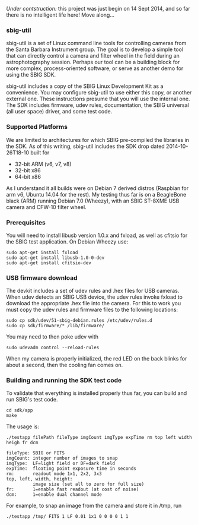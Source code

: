 _Under contstruction:_ this project was just begin on 14 Sept 2014,
and so far there is no intelligent life here!  Move along...

### sbig-util

sbig-util is a set of Linux command line tools for controlling cameras
from the Santa Barbara Instrument group.  The goal is to develop a simple
tool that can directly control a camera and filter wheel in the field
during an astrophotography session.  Perhaps our tool can be a building
block for more complex, process-oriented software, or serve as another
demo for using the SBIG SDK.

sbig-util includes a copy of the SBIG Linux Development Kit
as a convenience.  You may configure sbig-util to use either this copy,
or another external one.  These instructions presume that you will use
the internal one.  The SDK includes firmware, udev rules, documentation,
the SBIG universal (all user space) driver, and some test code.

### Supported Platforms

We are limited to architectures for which SBIG pre-compiled the
libraries in the SDK.  As of this writing, sbig-util includes the
SDK drop dated 2014-10-26T18-10 built for
* 32-bit ARM (v6, v7, v8)
* 32-bit x86
* 64-bit x86

As I understand it all builds were on Debian 7 derived distros
(Raspbian for arm v6, Ubuntu 14.04 for the rest).  My testing thus
far is on a BeagleBone black (ARM) running Debian 7.0 (Wheezy),
with an SBIG ST-8XME USB camera and CFW-10 filter wheel.

### Prerequisites
You will need to install libusb version 1.0.x and fxload,
as well as cfitsio for the SBIG test application.  On Debian Wheezy use:
```
sudo apt-get install fxload
sudo apt-get install libusb-1.0-0-dev
sudo apt-get install cfitsio-dev
```

### USB firmware download

The devkit includes a set of udev rules and .hex files for USB cameras.
When udev detects an SBIG USB device, the udev rules invoke fxload to
download the appropriate .hex file into the camera.  For this to work
you must copy the udev rules and firmware files to the following locations:
```
sudo cp sdk/udev/51-sbig-debian.rules /etc/udev/rules.d
sudo cp sdk/firmware/* /lib/firmware/
```
You may need to then poke udev with
```
sudo udevadm control --reload-rules
```
When my camera is properly initialized, the red LED on the back blinks
for about a second, then the cooling fan comes on.

### Building and running the SDK test code

To validate that everything is installed properly thus far,
you can build and run SBIG's test code.
```
cd sdk/app
make
```
The usage is:
```
./testapp filePath fileType imgCount imgType expTime rm top left width heigh fr dcm

fileType: SBIG or FITS
imgCount: integer number of images to snap
imgType:  LF=light field or DF=dark field
expTime:  floating point exposure time in seconds
rm:       readout mode 1x1, 2x2, 3x3 
top, left, width, height:
          image size (set all to zero for full size)
fr:       1=enable fast readout (at cost of noise)
dcm:      1=enable dual channel mode
```
For example, to snap an image from the camera and store it in /tmp, run
```
./testapp /tmp/ FITS 1 LF 0.01 1x1 0 0 0 0 1 1
```
